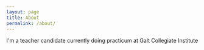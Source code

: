 ```yaml
---
layout: page
title: About
permalink: /about/
---
```


I'm a teacher candidate currently doing practicum at Galt Collegiate Institute